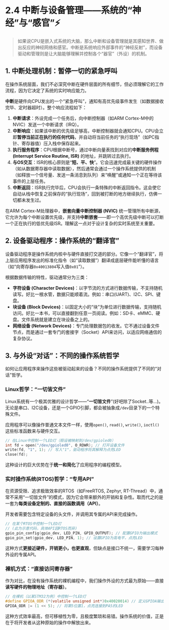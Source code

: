 # 2.4 中断与设备管理——系统的“神经”与“感官”⚡️

>如果说CPU是嵌入式系统的大脑，那么中断和设备管理就是其感知世界、做出反应的神经网络和感官。中断是系统响应外部事件的“神经反射”，而设备驱动和管理则是让大脑能够理解并控制各个“器官”（外设）的机制。

## 1. 中断处理机制：暂停一切的紧急呼叫

在操作系统层面，我们不必深究中断在硬件层面的所有细节，但必须理解它的工作流程，因为它决定了系统的实时响应能力。

**中断**是硬件向CPU发出的一个“紧急呼叫”，通知有高优先级事件发生（如数据接收完毕、定时器超时）。整个响应流程如下：

1.  **中断请求**：外设完成一个任务后，向中断控制器（如ARM Cortex-M中的NVIC）发送一个中断请求（IRQ）。
2.  **中断响应**：如果该中断的优先级足够高，中断控制器就会通知CPU。CPU会立即**暂停当前正在执行的任何代码**，并自动将当前任务的“执行现场”（如PC指针、寄存器值）压入栈中保存起来。
3.  **执行服务程序**：CPU根据中断号，通过中断向量表找到对应的**中断服务例程 (Interrupt Service Routine, ISR)** 的地址，并跳转过去执行。
4.  **与OS交互**：ISR的核心原则是“**短、平、快**”。它会迅速完成最关键的硬件操作（如从数据寄存器中读取数据），然后通常会通过一个操作系统提供的机制（如释放一个信号量、发送一条消息到队列）来“唤醒”或通知一个正在等待该事件的上层任务。
5.  **中断返回**：ISR执行完毕后，CPU会执行一条特殊的中断返回指令。这会使它自动从栈中恢复之前保存的“执行现场”，回到被打断的地方继续执行，仿佛一切都未发生过。

在ARM Cortex-M处理器中，**嵌套向量中断控制器 (NVIC)** 统一管理所有中断源，它允许为每个中断设置优先级，并支持**中断嵌套**——即一个高优先级中断可以打断一个正在执行的低优先级ISR。理解这一点对于设计复杂的实时系统至关重要。

## 2. 设备驱动程序：操作系统的“翻译官”

设备驱动程序是操作系统内核中与硬件直接打交道的部分。它像一个“翻译官”，将上层应用程序发出的标准化指令（如“读取数据”）翻译成底层硬件能听懂的语言（如“向寄存器`0x40013804`写入值`0x01`”）。

根据数据传输的特性，驱动通常分为三类：

* **字符设备 (Character Devices)**：以字节流的方式进行数据传输，不支持随机读写。好比一根水管，数据只能顺着流。例如：串口(UART)、I2C、SPI、键盘。
* **块设备 (Block Devices)**：以固定大小的“块”为单位进行数据传输，支持随机访问。好比一本书，可以直接翻到任意一页阅读。例如：SD卡、eMMC、硬盘。文件系统就是建立在块设备之上的。
* **网络设备 (Network Devices)**：专门处理数据包的收发。它不通过设备文件节点，而是通过一套专门的套接字（Socket）API来访问，以适应网络通信的复杂协议。

## 3. 与外设“对话”：不同的操作系统哲学

如何让应用程序来操作这些被驱动起来的设备？不同的操作系统提供了不同的“对话”哲学。

### Linux哲学：“一切皆文件”

Linux系统有一个极其优雅的设计哲学——“**一切皆文件**”(好吧除了Socket..等...)。无论是串口、I2C设备，还是一个GPIO引脚，都会被抽象成`/dev`目录下的一个特殊文件。

应用程序可以像操作普通文本文件一样，使用`open()`, `read()`, `write()`, `ioctl()`这些标准函数来与硬件交互。

```c
// 在Linux中控制一个LED灯（假设被映射到/dev/gpioled0）
int fd = open("/dev/gpioled0", O_RDWR); // 打开设备文件
write(fd, "1", 1); // 写入"1"，驱动程序将其解释为点亮LED
close(fd);
```
这种设计的巨大优势在于**统一和简化**了应用程序的编程模型。

### 实时操作系统(RTOS)哲学：“专用API”

在资源受限、追求极致效率的RTOS（如FreeRTOS, Zephyr, RT-Thread）中，通常不采用“一切皆文件”的模式，因为它会带来额外的开销和复杂性。取而代之的是一套为**每类设备定制的、直接的函数调用（API）**。

开发者需要包含特定设备的头文件，并调用其专属的API来完成操作。

```c
// 在某个RTOS中控制一个LED灯
// (此为示意代码，具体API因RTOS而异)
gpio_pin_config(gpio_dev, LED_PIN, GPIO_OUTPUT); // 配置GPIO为输出模式
gpio_pin_set(gpio_dev, LED_PIN, 1); // 设置GPIO为高电平，点亮LED
```

这种方式**更接近硬件，开销更小，也更直观**，但缺点是接口不统一，需要学习每种外设的专属API。

### 裸机方式：“直接访问寄存器”

作为对比，在没有操作系统的裸机编程中，我们操作外设的方式最为原始——直接**读写硬件的物理地址（寄存器）**。

```c
// 在裸机（以某STM32为例）中控制一个LED灯
#define GPIOA_ODR (*(volatile unsigned int*)0x40020014) // 定义GPIOA输出数据寄存器地址
GPIOA_ODR |= (1 << 5); // 将第5位置1，点亮连接到PA5的LED
```
这种方式效率最高，但可移植性为零，且极度繁琐和易错。操作系统的价值，正是在于将开发者从这种原始的操作中解放出来。
